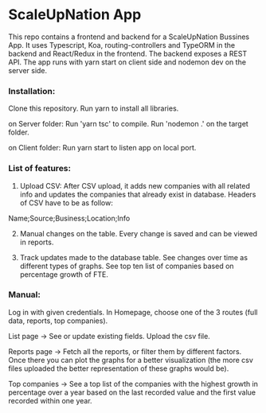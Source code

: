 # ScaleUpNation App
This repo contains a frontend and backend for a ScaleUpNation Bussines App. It uses Typescript, Koa, routing-controllers and TypeORM in the backend and React/Redux in the frontend. The backend exposes a REST API. The app runs with yarn start on client side and nodemon dev on the server side.

### Installation:

Clone this repository. Run yarn to install all libraries.

on Server folder: Run 'yarn tsc' to compile. Run 'nodemon .' on the target folder.

on Client folder: Run yarn start to listen app on local port.

### List of features:

1. Upload CSV:
  After CSV upload, it adds new companies with all related info and updates the companies that already exist in database. Headers of CSV have to be as follow:

  Name;Source;Business;Location;Info

2. Manual changes on the table. Every change is saved and can be viewed in reports.

3. Track updates made to the database table. See changes over time as different types of graphs. See top ten list of companies based on percentage growth of FTE.

### Manual:

Log in with given credentials. In Homepage, choose one of the 3 routes (full data, reports, top companies).

List page -> See or update existing fields. Upload the csv file.

Reports page -> Fetch all the reports, or filter them by different factors. Once there you can plot the graphs for a better visualization (the more csv files uploaded the better representation of these graphs would be).

Top companies -> See a top list of the companies with the highest growth in percentage over a year based on the last recorded value and the first value recorded within one year.
